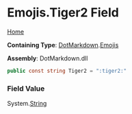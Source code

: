 # Emojis\.Tiger2 Field

[Home](../../../README.md)

**Containing Type**: [DotMarkdown](../../README.md)\.[Emojis](../README.md)

**Assembly**: DotMarkdown\.dll

```csharp
public const string Tiger2 = ":tiger2:"
```

### Field Value

System\.[String](https://docs.microsoft.com/en-us/dotnet/api/system.string)
